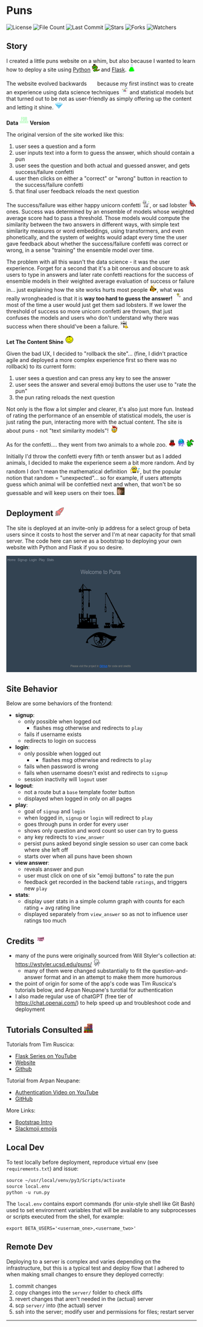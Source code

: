 # Puns

![License](https://img.shields.io/github/license/BigBangData/Puns)
![File Count](https://img.shields.io/github/directory-file-count/BigBangData/Puns)
![Last Commit](https://img.shields.io/github/last-commit/BigBangData/Puns?color=blueviolet)
![Stars](https://img.shields.io/github/stars/BigBangData/Puns?style=social)
![Forks](https://img.shields.io/github/forks/BigBangData/Puns?style=social)
![Watchers](https://img.shields.io/github/watchers/BigBangData/Puns?style=social)

## Story

I created a little puns website on a whim, but also because I wanted to learn how to deploy a site using [Python](https://www.python.org/) <img src=static/img/python.png width="20" height="20"/> and [Flask](https://flask.palletsprojects.com/en/3.0.x/). <img src=static/img/flask.png width="20" height="20"/>

The website evolved backwards <img src=static/img/pepe-sip-backwards.gif width="20" height="20"/> because my first instinct was to create an experience using data science techniques <img src=static/img/atom.gif width="20" height="20"/> and statistical models but that turned out to be not as user-friendly as simply offering up the content and letting it shine. <img src=static/img/diamond.png width="20" height="20"/>

__Data <img src=static/img/for_science.jpg width="24" height="24"/> Version__ 

The original version of the site worked like this:
1. user sees a question and a form
2. user inputs text into a form to guess the answer, which should contain a pun
3. user sees the question and both actual and guessed answer, and gets success/failure confetti
4. user then clicks on either a "correct" or "wrong" button in reaction to the success/failure confetti
5. that final user feedback reloads the next question

The success/failure was either happy unicorn confetti <img src=static/img/unicorn.gif width="20" height="20"/>, or sad lobster <img src=static/img/lobster.png width="20" height="20"/> ones. Success was determined by an ensemble of models whose weighted average score had to pass a threshold. Those models would compute the similarity between the two answers in different ways, with simple text similarity measures or word embeddings, using transformers, and even phonetically, and the system of weights would adapt every time the user gave feedback about whether the success/failure confetti was correct or wrong, in a sense "training" the ensemble model over time.

The problem with all this wasn't the data science - it was the user experience. Forget for a second that it's a bit onerous and obscure to ask users to type in answers and later rate confetti reactions for the success of ensemble models in their weighted average evaluation of success or failure in... just explaining how the site works hurts most people <img src=static/img/this-is-fine-fire.gif width="20" height="20"/>, what was really wrongheaded is that it is __way too hard to guess the answer!__ <img src=static/img/target.gif width="20" height="20"/> and most of the time a user would just get them sad lobsters. If we lower the threshold of success so more unicorn confetti are thrown, that just confuses the models and users who don't understand why there was success when there should've been a failure. <img src=static/img/fail.gif width="20" height="20"/>

__Let The Content Shine__ <img src=static/img/content.gif width="24" height="24"/>

Given the bad UX, I decided to "rollback the site"... (fine, I didn't practice agile and deployed a more complex experience first so there was no rollback) to its current form:
1. user sees a question and can press any key to see the answer
2. user sees the answer and several emoji buttons the user use to "rate the pun"
3. the pun rating reloads the next question

Not only is the flow a lot simpler and clearer, it's also just more fun. Instead of rating the performance of an ensemble of statistical models, the user is just rating the pun, interacting more with the actual content. The site is about puns - not "text similarity models"! <img src=static/img/punk.gif width="20" height="20"/>

As for the confetti.... they went from two animals to a whole zoo.  <img src=static/img/ladybug.gif width="20" height="20"/>  <img src=static/img/jellyfish.gif width="20" height="20"/> <img src=static/img/dragon.gif width="20" height="20"/>

Initially I'd throw the confetti every fifth or tenth answer but as I added animals, I decided to make the experience seem a bit more random. And by random I don't mean the mathematical definition <img src=static/img/math.gif width="30" height="20"/>, but the popular notion that random = "unexpected"... so for example, if users attempts guess which animal will be confettied next and when, that won't be so guessable and will keep users on their toes. <img src=static/img/potaytoes.gif width="20" height="20"/>

## Deployment <img src=static/img/partydeploy.gif width="24" height="24"/>

The site is deployed at an invite-only ip address for a select group of beta users since it costs to host the server and I'm at near capacity for that small server. The code here can serve as a bootstrap to deploying your own website with Python and Flask if you so desire.

<div style="text-align:center"><img src=static/img/index.png alt="homepage" width="582" height="308"/></div>

## Site Behavior

Below are some behaviors of the frontend:

- __signup__:
  + only possible when logged out
    - flashes msg otherwise and redirects to `play`
  + fails if username exists
  + redirects to login on success
- __login__:
  + only possible when logged out
    - - flashes msg otherwise and redirects to `play`
  + fails when password is wrong
  + fails when username doesn't exist and redirects to `signup`
  + session inactivity will `logout` user
- __logout__:
  + not a route but a `base` template footer button
  + displayed when logged in only on all pages
- __play__:
  + goal of `signup` and `login`
  + when logged in, `signup` or `login` will redirect to `play`
  + goes through puns in order for every user
  + shows only question and word count so user can try to guess
  + any key redirects to `view_answer`
  + persist puns asked beyond single session so user can come back where she left off
  + starts over when all puns have been shown
- __view answer__:
  + reveals answer and pun
  + user must click on one of six "emoji buttons" to rate the pun
  + feedback get recorded in the backend table `ratings`, and triggers new `play`
- __stats__:
  + display user stats in a simple column graph with counts for each rating + avg rating line
  + displayed separately from `view_answer` so as not to influence user ratings too much

## Credits <img src=static/img/thankyou.gif width="24" height="24"/>

- many of the puns were originally sourced from Will Styler's collection at: https://wstyler.ucsd.edu/puns/ <img src=static/img/clapclap.gif width="20" height="20"/>
  + many of them were changed substantially to fit the question-and-answer format and in an attempt to make them more humorous
- the point of origin for some of the app's code was Tim Ruscica's tutorials below, and Arpan Neupane's turotial for authentication
- I also made regular use of chatGPT (free tier of https://chat.openai.com/) to help speed up and troubleshoot code and deployment

## Tutorials Consulted <img src=static/img/books.gif width="24" height="24"/>

Tutorials from Tim Ruscica: 
- [Flask Series on YouTube](https://www.youtube.com/@TechWithTim)
- [Website](https://www.techwithtim.net)
- [Github](https://github.com/techwithtim)

Tutorial from Arpan Neupane:
- [Authentication Video on YouTube](https://www.youtube.com/watch?v=71EU8gnZqZQ)
- [GitHub](https://github.com/arpanneupane19/Python-Flask-Authentication-Tutorial/blob/main/app.py)

More Links:
- [Bootstrap Intro](https://getbootstrap.com/docs/5.3/getting-started/introduction/)
- [Slackmoji emojis](https://slackmojis.com/emojis/)

## Local Dev

To test locally before deployment, reproduce virtual env (see `requirements.txt`) and issue:

```{bash}
source ~/usr/local/venv/py3/Scripts/activate
source local.env
python -u run.py
```

The `local.env` contains export commands (for unix-style shell like Git Bash) used to set environment variables that will be available to any subprocesses or scripts executed from the shell, for example:

```{bash}
export BETA_USERS='<usernam_one>,<username_two>'
```

## Remote Dev

Deploying to a server is complex and varies depending on the infrastructure, but this is a typical test and deploy flow that I adhered to when making small changes to ensure they deployed correctly:

1. commit changes
2. copy changes into the `server/` folder to check diffs
3. revert changes that aren't needed in the (actual) server
4. scp `server/` into (the actual) server
5. ssh into the server; modify user and permissions for files; restart server

---